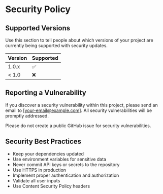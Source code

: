 # Security Policy

## Supported Versions

Use this section to tell people about which versions of your project are currently being supported with security updates.

| Version | Supported          |
| ------- | ------------------ |
| 1.0.x   | :white_check_mark: |
| < 1.0   | :x:                |

## Reporting a Vulnerability

If you discover a security vulnerability within this project, please send an email to [your-email@example.com]. All security vulnerabilities will be promptly addressed.

Please do not create a public GitHub issue for security vulnerabilities.

## Security Best Practices

- Keep your dependencies updated
- Use environment variables for sensitive data
- Never commit API keys or secrets to the repository
- Use HTTPS in production
- Implement proper authentication and authorization
- Validate all user inputs
- Use Content Security Policy headers 